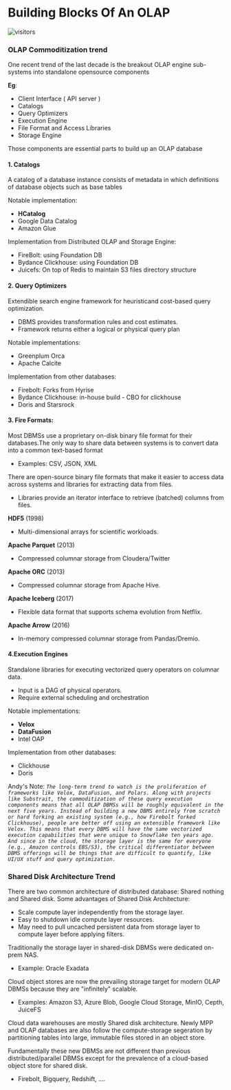 # Building Blocks Of An OLAP
![visitors](https://visitor-badge.glitch.me/badge?page_id=hungsiro506.blogs.olap_components&left_color=green&right_color=red)

### OLAP Commoditization trend

One recent trend of the last decade is the breakout
OLAP engine sub-systems into standalone opensource components

**Eg**: 
- Client Interface ( API server )
- Catalogs
- Query Optimizers
- Execution Engine
- File Format and Access Libraries
- Storage Engine

Those components are essential parts to build up an OLAP database

#### 1. Catalogs

A catalog of a database instance consists of metadata in which definitions of database objects such as base tables

Notable implementation:
- **HCatalog**
- Google Data Catalog
- Amazon Glue

Implementation from Distributed OLAP and Storage Engine:
- FireBolt: using Foundation DB
- Bydance Clickhouse: using Foundation DB
- Juicefs: On top of Redis to maintain S3 files directory structure

#### 2. Query Optimizers

Extendible search engine framework for heuristicand cost-based query optimization.
- DBMS provides transformation rules and cost estimates.
- Framework returns either a logical or physical query plan

Notable implementations:
- Greenplum Orca
- Apache Calcite

Implementation from other databases:
- Firebolt: Forks from Hyrise
- Bydance Clickhouse: in-house build - CBO for clickhouse
- Doris and Starsrock

#### 3. Fire Formats:
Most DBMSs use a proprietary on-disk binary file
format for their databases.The only way to share
data between systems is to convert data into a
common text-based format
- Examples: CSV, JSON, XML


There are open-source binary file formats that make
it easier to access data across systems and libraries
for extracting data from files.
- Libraries provide an iterator interface to retrieve (batched)
columns from files.

**HDF5** (1998)
- Multi-dimensional arrays for
scientific workloads.
  
**Apache Parquet** (2013)
- Compressed columnar storage from
Cloudera/Twitter

**Apache ORC** (2013)
- Compressed columnar storage from
Apache Hive.

**Apache Iceberg** (2017)
- Flexible data format that supports
schema evolution from Netflix.

**Apache Arrow** (2016)
- In-memory compressed columnar
storage from Pandas/Dremio.

#### 4.Execution Engines
Standalone libraries for executing vectorized query
operators on columnar data.
- Input is a DAG of physical operators.
- Require external scheduling and orchestration

Notable implementations:
- **Velox**
- **DataFusion**
- Intel OAP

Implementation from other databases:
- Clickhouse
- Doris

Andy's Note:
_`The long-term trend to watch is the proliferation of frameworks like Velox, DataFusion, and Polars. Along with projects like Substrait, the commoditization of these query execution components means that all OLAP DBMSs will be roughly equivalent in the next five years. Instead of building a new DBMS entirely from scratch or hard forking an existing system (e.g., how Firebolt forked Clickhouse), people are better off using an extensible framework like Velox. This means that every DBMS will have the same vectorized execution capabilities that were unique to Snowflake ten years ago. And since in the cloud, the storage layer is the same for everyone (e.g., Amazon controls EBS/S3), the critical differentiator between DBMS offerings will be things that are difficult to quantify, like UI/UX stuff and query optimization.`_

### Shared Disk Architecture Trend

There are two common architecture of distributed database:
Shared nothing and Shared disk.
Some advantages of Shared Disk Architecture:
- Scale compute layer independently from the storage layer.
- Easy to shutdown idle compute layer resources.
- May need to pull uncached persistent data from storage
layer to compute layer before applying filters.

Traditionally the storage layer in shared-disk
DBMSs were dedicated on-prem NAS.
- Example: Oracle Exadata

Cloud object stores are now the prevailing storage
target for modern OLAP DBMSs because they are
"infinitely" scalable.
- Examples: Amazon S3, Azure Blob, Google Cloud Storage, MinIO, Cepth, JuiceFS

Cloud data warehouses are mostly Shared disk architecture. 
Newly MPP and OLAP databases are also follow the compute-storage segeration by
partitioning tables into large, immutable files stored in an object store.

Fundamentally these new DBMSs are not different than
previous distributed/parallel DBMSs except for the
prevalence of a cloud-based object store for shared disk.
- Firebolt, Bigquery, Redshift, ....
